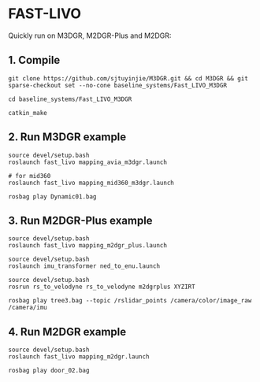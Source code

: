 # FAST-LIVO
Quickly run on M3DGR, M2DGR-Plus and M2DGR:

## 1. Compile
```
git clone https://github.com/sjtuyinjie/M3DGR.git && cd M3DGR && git sparse-checkout set --no-cone baseline_systems/Fast_LIVO_M3DGR

cd baseline_systems/Fast_LIVO_M3DGR

catkin_make
```

## 2. Run M3DGR example
```
source devel/setup.bash
roslaunch fast_livo mapping_avia_m3dgr.launch

# for mid360
roslaunch fast_livo mapping_mid360_m3dgr.launch

rosbag play Dynamic01.bag 
```

## 3. Run M2DGR-Plus example
```
source devel/setup.bash
roslaunch fast_livo mapping_m2dgr_plus.launch

source devel/setup.bash
roslaunch imu_transformer ned_to_enu.launch

source devel/setup.bash
rosrun rs_to_velodyne rs_to_velodyne m2dgrplus XYZIRT

rosbag play tree3.bag --topic /rslidar_points /camera/color/image_raw /camera/imu
```

## 4. Run M2DGR example
```
source devel/setup.bash
roslaunch fast_livo mapping_m2dgr.launch

rosbag play door_02.bag 
```
